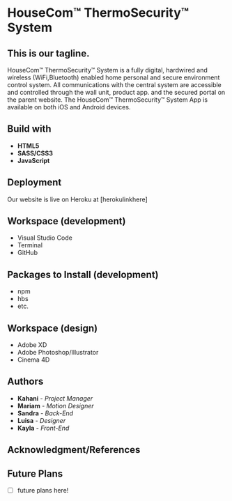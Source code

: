 # HouseCom™ ThermoSecurity™ System
## This is our tagline.


HouseCom™ ThermoSecurity™ System is a fully digital, hardwired and wireless (WiFi,Bluetooth) enabled home personal and secure environment control system. All communications with the central system are accessible and controlled through the wall unit, product app. and the secured portal on the parent website. The HouseCom™ ThermoSecurity™ System App is available on both iOS and Android devices.


## Build with
* **HTML5**
* **SASS/CSS3**
* **JavaScript**

## Deployment

Our website is live on Heroku at [herokulinkhere]


## Workspace (development)
* Visual Studio Code
* Terminal
* GitHub

## Packages to Install (development)
* npm
* hbs
* etc.

## Workspace (design)
* Adobe XD
* Adobe Photoshop/Illustrator
* Cinema 4D

## Authors

* **Kahani** - *Project Manager* 
* **Mariam** - *Motion Designer* 
* **Sandra** - *Back-End* 
* **Luisa** - *Designer*
* **Kayla** - *Front-End* 

## Acknowledgment/References


## Future Plans
- [ ] future plans here!
